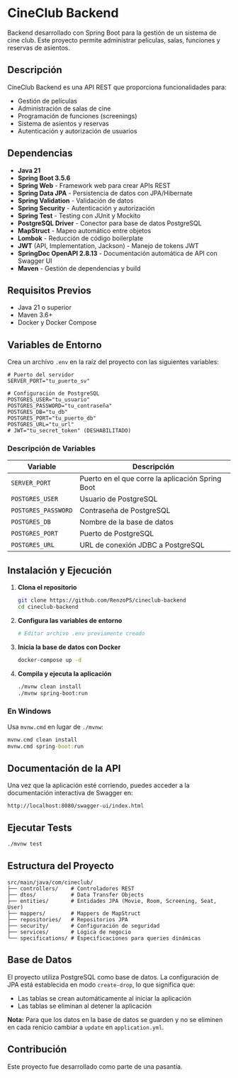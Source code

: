 # CineClub Backend

Backend desarrollado con Spring Boot para la gestión de un sistema de cine club. Este proyecto permite administrar películas, salas, funciones y reservas de asientos.

## Descripción

CineClub Backend es una API REST que proporciona funcionalidades para:

- Gestión de películas
- Administración de salas de cine
- Programación de funciones (screenings)
- Sistema de asientos y reservas
- Autenticación y autorización de usuarios

## Dependencias

- **Java 21**
- **Spring Boot 3.5.6**
- **Spring Web** - Framework web para crear APIs REST
- **Spring Data JPA** - Persistencia de datos con JPA/Hibernate
- **Spring Validation** - Validación de datos
- **Spring Security** - Autenticación y autorización
- **Spring Test** - Testing con JUnit y Mockito
- **PostgreSQL Driver** - Conector para base de datos PostgreSQL
- **MapStruct** - Mapeo automático entre objetos
- **Lombok** - Reducción de código boilerplate
- **JWT** (API, Implementation, Jackson) - Manejo de tokens JWT
- **SpringDoc OpenAPI 2.8.13** - Documentación automática de API con Swagger UI
- **Maven** - Gestión de dependencias y build

## Requisitos Previos

- Java 21 o superior
- Maven 3.6+
- Docker y Docker Compose

## Variables de Entorno

Crea un archivo `.env` en la raíz del proyecto con las siguientes variables:

```env
# Puerto del servidor
SERVER_PORT="tu_puerto_sv"

# Configuración de PostgreSQL
POSTGRES_USER="tu_usuario"
POSTGRES_PASSWORD="tu_contraseña"
POSTGRES_DB="tu_db"
POSTGRES_PORT="tu_puerto_db"
POSTGRES_URL="tu_url"
# JWT="tu_secret_token" (DESHABILITADO)

```
### Descripción de Variables

| Variable | Descripción |
|----------|-------------|
| `SERVER_PORT` | Puerto en el que corre la aplicación Spring Boot |
| `POSTGRES_USER` | Usuario de PostgreSQL |
| `POSTGRES_PASSWORD` | Contraseña de PostgreSQL |
| `POSTGRES_DB` | Nombre de la base de datos |
| `POSTGRES_PORT` | Puerto de PostgreSQL |
| `POSTGRES_URL` | URL de conexión JDBC a PostgreSQL |

## Instalación y Ejecución

1. **Clona el repositorio**
   ```bash
   git clone https://github.com/RenzoPS/cineclub-backend
   cd cineclub-backend
   ```

2. **Configura las variables de entorno**
   ```bash
   # Editar archivo .env previamente creado
   ```

3. **Inicia la base de datos con Docker**
   ```bash
   docker-compose up -d
   ```

4. **Compila y ejecuta la aplicación**
   ```bash
   ./mvnw clean install
   ./mvnw spring-boot:run
   ```
### En Windows

Usa `mvnw.cmd` en lugar de `./mvnw`:
```cmd
mvnw.cmd clean install
mvnw.cmd spring-boot:run
```
## Documentación de la API

Una vez que la aplicación esté corriendo, puedes acceder a la documentación interactiva de Swagger en:

```
http://localhost:8080/swagger-ui/index.html
```
## Ejecutar Tests

```bash
./mvnw test
```
## Estructura del Proyecto

```
src/main/java/com/cineclub/
├── controllers/    # Controladores REST
├── dtos/           # Data Transfer Objects
├── entities/       # Entidades JPA (Movie, Room, Screening, Seat, User)
├── mappers/        # Mappers de MapStruct
├── repositories/   # Repositorios JPA
├── security/       # Configuración de seguridad
├── services/       # Lógica de negocio
└── specifications/ # Especificaciones para queries dinámicas
```
## Base de Datos

El proyecto utiliza PostgreSQL como base de datos. La configuración de JPA está establecida en modo `create-drop`, lo que significa que:

- Las tablas se crean automáticamente al iniciar la aplicación
- Las tablas se eliminan al detener la aplicación

**Nota:** Para que los datos en la base de datos se guarden y no se eliminen en cada renicio cambiar a `update` en `application.yml`.

## Contribución

Este proyecto fue desarrollado como parte de una pasantía.

